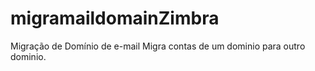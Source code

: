 # migramaildomainZimbra
Migração de Domínio de e-mail
Migra contas de um dominio para outro dominio.


